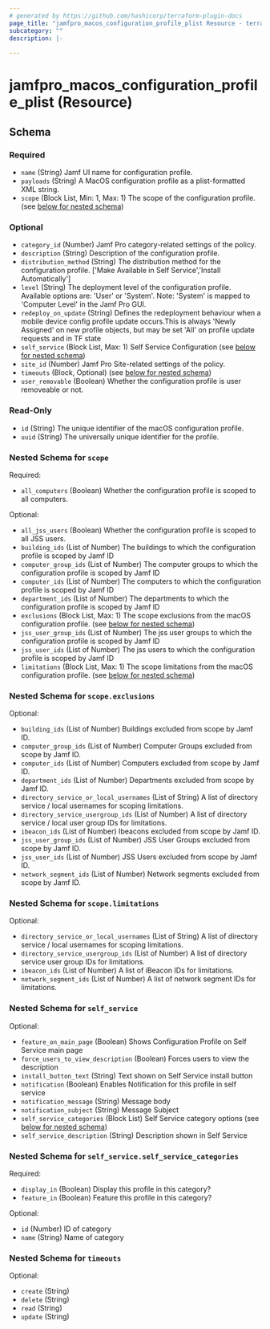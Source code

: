 ```yaml
---
# generated by https://github.com/hashicorp/terraform-plugin-docs
page_title: "jamfpro_macos_configuration_profile_plist Resource - terraform-provider-jamfpro"
subcategory: ""
description: |-
  
---
```


# jamfpro_macos_configuration_profile_plist (Resource)





<!-- schema generated by tfplugindocs -->
## Schema

### Required

- `name` (String) Jamf UI name for configuration profile.
- `payloads` (String) A MacOS configuration profile as a plist-formatted XML string.
- `scope` (Block List, Min: 1, Max: 1) The scope of the configuration profile. (see [below for nested schema](#nestedblock--scope))

### Optional

- `category_id` (Number) Jamf Pro category-related settings of the policy.
- `description` (String) Description of the configuration profile.
- `distribution_method` (String) The distribution method for the configuration profile. ['Make Available in Self Service','Install Automatically']
- `level` (String) The deployment level of the configuration profile. Available options are: 'User' or 'System'. Note: 'System' is mapped to 'Computer Level' in the Jamf Pro GUI.
- `redeploy_on_update` (String) Defines the redeployment behaviour when a mobile device config profile update occurs.This is always 'Newly Assigned' on new profile objects, but may be set 'All' on profile update requests and in TF state
- `self_service` (Block List, Max: 1) Self Service Configuration (see [below for nested schema](#nestedblock--self_service))
- `site_id` (Number) Jamf Pro Site-related settings of the policy.
- `timeouts` (Block, Optional) (see [below for nested schema](#nestedblock--timeouts))
- `user_removable` (Boolean) Whether the configuration profile is user removeable or not.

### Read-Only

- `id` (String) The unique identifier of the macOS configuration profile.
- `uuid` (String) The universally unique identifier for the profile.

<a id="nestedblock--scope"></a>
### Nested Schema for `scope`

Required:

- `all_computers` (Boolean) Whether the configuration profile is scoped to all computers.

Optional:

- `all_jss_users` (Boolean) Whether the configuration profile is scoped to all JSS users.
- `building_ids` (List of Number) The buildings to which the configuration profile is scoped by Jamf ID
- `computer_group_ids` (List of Number) The computer groups to which the configuration profile is scoped by Jamf ID
- `computer_ids` (List of Number) The computers to which the configuration profile is scoped by Jamf ID
- `department_ids` (List of Number) The departments to which the configuration profile is scoped by Jamf ID
- `exclusions` (Block List, Max: 1) The scope exclusions from the macOS configuration profile. (see [below for nested schema](#nestedblock--scope--exclusions))
- `jss_user_group_ids` (List of Number) The jss user groups to which the configuration profile is scoped by Jamf ID
- `jss_user_ids` (List of Number) The jss users to which the configuration profile is scoped by Jamf ID
- `limitations` (Block List, Max: 1) The scope limitations from the macOS configuration profile. (see [below for nested schema](#nestedblock--scope--limitations))

<a id="nestedblock--scope--exclusions"></a>
### Nested Schema for `scope.exclusions`

Optional:

- `building_ids` (List of Number) Buildings excluded from scope by Jamf ID.
- `computer_group_ids` (List of Number) Computer Groups excluded from scope by Jamf ID.
- `computer_ids` (List of Number) Computers excluded from scope by Jamf ID.
- `department_ids` (List of Number) Departments excluded from scope by Jamf ID.
- `directory_service_or_local_usernames` (List of String) A list of directory service / local usernames for scoping limitations.
- `directory_service_usergroup_ids` (List of Number) A list of directory service / local user group IDs for limitations.
- `ibeacon_ids` (List of Number) Ibeacons excluded from scope by Jamf ID.
- `jss_user_group_ids` (List of Number) JSS User Groups excluded from scope by Jamf ID.
- `jss_user_ids` (List of Number) JSS Users excluded from scope by Jamf ID.
- `network_segment_ids` (List of Number) Network segments excluded from scope by Jamf ID.


<a id="nestedblock--scope--limitations"></a>
### Nested Schema for `scope.limitations`

Optional:

- `directory_service_or_local_usernames` (List of String) A list of directory service / local usernames for scoping limitations.
- `directory_service_usergroup_ids` (List of Number) A list of directory service user group IDs for limitations.
- `ibeacon_ids` (List of Number) A list of iBeacon IDs for limitations.
- `network_segment_ids` (List of Number) A list of network segment IDs for limitations.



<a id="nestedblock--self_service"></a>
### Nested Schema for `self_service`

Optional:

- `feature_on_main_page` (Boolean) Shows Configuration Profile on Self Service main page
- `force_users_to_view_description` (Boolean) Forces users to view the description
- `install_button_text` (String) Text shown on Self Service install button
- `notification` (Boolean) Enables Notification for this profile in self service
- `notification_message` (String) Message body
- `notification_subject` (String) Message Subject
- `self_service_categories` (Block List) Self Service category options (see [below for nested schema](#nestedblock--self_service--self_service_categories))
- `self_service_description` (String) Description shown in Self Service

<a id="nestedblock--self_service--self_service_categories"></a>
### Nested Schema for `self_service.self_service_categories`

Required:

- `display_in` (Boolean) Display this profile in this category?
- `feature_in` (Boolean) Feature this profile in this category?

Optional:

- `id` (Number) ID of category
- `name` (String) Name of category



<a id="nestedblock--timeouts"></a>
### Nested Schema for `timeouts`

Optional:

- `create` (String)
- `delete` (String)
- `read` (String)
- `update` (String)
